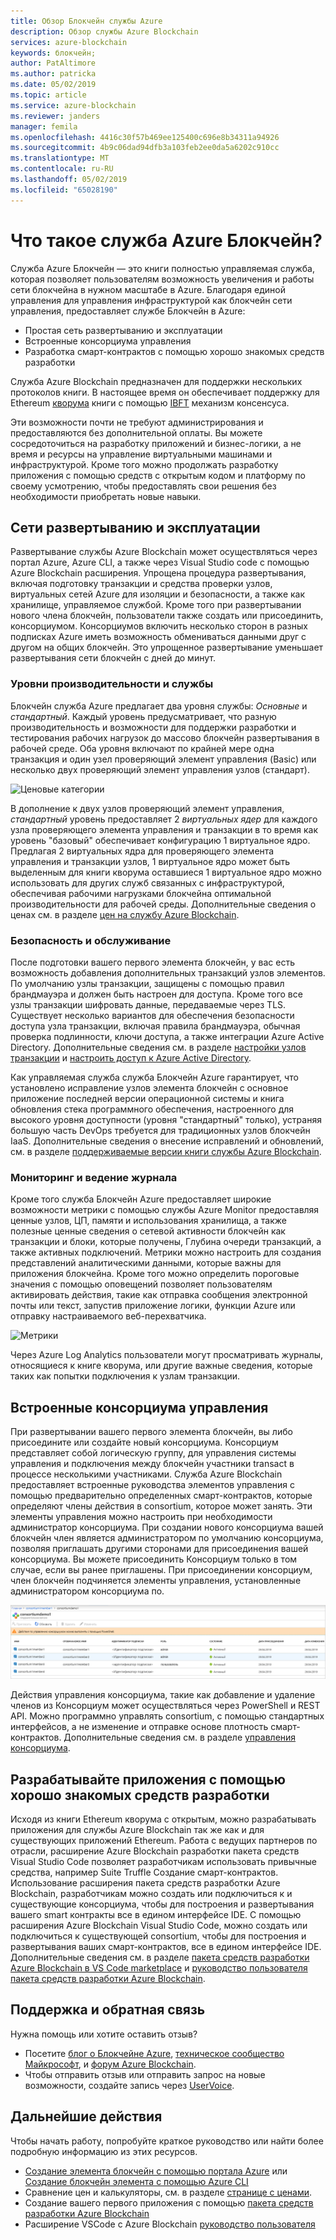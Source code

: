 ```yaml
---
title: Обзор Блокчейн службы Azure
description: Обзор службы Azure Blockchain
services: azure-blockchain
keywords: блокчейн;
author: PatAltimore
ms.author: patricka
ms.date: 05/02/2019
ms.topic: article
ms.service: azure-blockchain
ms.reviewer: janders
manager: femila
ms.openlocfilehash: 4416c30f57b469ee125400c696e8b34311a94926
ms.sourcegitcommit: 4b9c06dad94dfb3a103feb2ee0da5a6202c910cc
ms.translationtype: MT
ms.contentlocale: ru-RU
ms.lasthandoff: 05/02/2019
ms.locfileid: "65028190"
---
```

# <a name="what-is-azure-blockchain-service"></a>Что такое служба Azure Блокчейн?

Служба Azure Блокчейн — это книги полностью управляемая служба, которая позволяет пользователям возможность увеличения и работы сети блокчейна в нужном масштабе в Azure. Благодаря единой управления для управления инфраструктурой как блокчейн сети управления, предоставляет службе Блокчейн в Azure:

* Простая сеть развертыванию и эксплуатации
* Встроенные консорциума управления
* Разработка смарт-контрактов с помощью хорошо знакомых средств разработки

Служба Azure Blockchain предназначен для поддержки нескольких протоколов книги. В настоящее время он обеспечивает поддержку для Ethereum [кворума](https://www.jpmorgan.com/Quorum) книги с помощью [IBFT](https://github.com/jpmorganchase/quorum/wiki/Quorum-Consensus) механизм консенсуса.

Эти возможности почти не требуют администрирования и предоставляются без дополнительной оплаты. Вы можете сосредоточиться на разработку приложений и бизнес-логики, а не время и ресурсы на управление виртуальными машинами и инфраструктурой. Кроме того можно продолжать разработку приложения с помощью средств с открытым кодом и платформу по своему усмотрению, чтобы предоставлять свои решения без необходимости приобретать новые навыки.

## <a name="network-deployment-and-operations"></a>Сети развертыванию и эксплуатации

Развертывание службы Azure Blockchain может осуществляться через портал Azure, Azure CLI, а также через Visual Studio code с помощью Azure Blockchain расширения.  Упрощена процедура развертывания, включая подготовку транзакции и средства проверки узлов, виртуальных сетей Azure для изоляции и безопасности, а также как хранилище, управляемое службой.  Кроме того при развертывании нового члена блокчейн, пользователи также создать или присоединить, консорциумом.  Консорциумов включить несколько сторон в разных подписках Azure иметь возможность обмениваться данными друг с другом на общих блокчейн.  Это упрощенное развертывание уменьшает развертывания сети блокчейн с дней до минут.

### <a name="performance-and-service-tiers"></a>Уровни производительности и службы

Блокчейн служба Azure предлагает два уровня службы: *Основные* и *стандартный*. Каждый уровень предусматривает, что разную производительность и возможности для поддержки разработки и тестирования рабочих нагрузок до массово блокчейн развертывания в рабочей среде. Оба уровня включают по крайней мере одна транзакция и один узел проверяющий элемент управления (Basic) или несколько двух проверяющий элемент управления узлов (стандарт).

![Ценовые категории](./media/overview/pricing-tiers.png)

В дополнение к двух узлов проверяющий элемент управления, *стандартный* уровень предоставляет 2 *виртуальных ядер* для каждого узла проверяющего элемента управления и транзакции в то время как уровень "базовый" обеспечивает конфигурацию 1 виртуальное ядро.  Предлагая 2 виртуальных ядра для проверяющего элемента управления и транзакции узлов, 1 виртуальное ядро может быть выделенным для книги кворума оставшиеся 1 виртуальное ядро можно использовать для других служб связанных с инфраструктурой, обеспечивая рабочими нагрузками блокчейна оптимальной производительности для рабочей среды. Дополнительные сведения о ценах см. в разделе [цен на службу Azure Blockchain](https://azure.microsoft.com/pricing/details/blockchain-service).

### <a name="security-and-maintenance"></a>Безопасность и обслуживание

После подготовки вашего первого элемента блокчейн, у вас есть возможность добавления дополнительных транзакций узлов элементов.  По умолчанию узлы транзакции, защищены с помощью правил брандмауэра и должен быть настроен для доступа.  Кроме того все узлы транзакции шифровать данные, передаваемые через TLS.  Существует несколько вариантов для обеспечения безопасности доступа узла транзакции, включая правила брандмауэра, обычная проверка подлинности, ключи доступа, а также интеграции Azure Active Directory. Дополнительные сведения см. в разделе [настройки узлов транзакции](configure-transaction-nodes.md) и [настроить доступ к Azure Active Directory](configure-aad.md).

Как управляемая служба служба Блокчейн Azure гарантирует, что установлено исправление узлов элемента блокчейн с основное приложение последней версии операционной системы и книга обновления стека программного обеспечения, настроенного для высокого уровня доступности (уровня "стандартный" только), устраняя большую часть DevOps требуется для традиционных узлов блокчейн IaaS.  Дополнительные сведения о внесение исправлений и обновлений, см. в разделе [поддерживаемые версии книги службы Azure Blockchain](ledger-versions.md).

### <a name="monitoring-and-logging"></a>Мониторинг и ведение журнала

Кроме того служба Блокчейн Azure предоставляет широкие возможности метрики с помощью службы Azure Monitor предоставляя ценные узлов, ЦП, памяти и использования хранилища, а также полезные ценные сведения о сетевой активности блокчейн как транзакции и блоки, которые получены, Глубина очереди транзакций, а также активных подключений.  Метрики можно настроить для создания представлений аналитическими данными, которые важны для приложения блокчейна.  Кроме того можно определить пороговые значения с помощью оповещений позволяет пользователям активировать действия, такие как отправка сообщения электронной почты или текст, запустив приложение логики, функции Azure или отправку настраиваемого веб-перехватчика.

![Метрики](./media/overview/metrics.png)

Через Azure Log Analytics пользователи могут просматривать журналы, относящиеся к книге кворума, или другие важные сведения, которые таких как попытки подключения к узлам транзакции.

## <a name="built-in-consortium-management"></a>Встроенные консорциума управления

При развертывании вашего первого элемента блокчейн, вы либо присоедините или создайте новый консорциума.  Консорциум представляет собой логическую группу, для управления системы управления и подключения между блокчейн участники transact в процессе несколькими участниками.  Служба Azure Blockchain предоставляет встроенные руководства элементов управления с помощью предварительно определенных смарт-контрактов, которые определяют члены действия в consortium, которое может занять.  Эти элементы управления можно настроить при необходимости администратор консорциума. При создании нового консорциума вашей блокчейн член является администратором по умолчанию консорциума, позволяя приглашать другими сторонами для присоединения вашей консорциума.  Вы можете присоединить Консорциум только в том случае, если вы ранее приглашены.  При присоединении консорциум, член блокчейн подчиняется элементы управления, установленные администратором консорциума по.

![Консорциум управления](./media/overview/consortium.png)

Действия управления консорциума, такие как добавление и удаление членов из Консорциум может осуществляться через PowerShell и REST API. Можно программно управлять consortium, с помощью стандартных интерфейсов, а не изменение и отправке основе плотность смарт-контрактов. Дополнительные сведения см. в разделе [управления консорциума](consortium.md).

## <a name="develop-using-familiar-development-tools"></a>Разрабатывайте приложения с помощью хорошо знакомых средств разработки

Исходя из книги Ethereum кворума с открытым, можно разрабатывать приложения для службы Azure Blockchain так же как и для существующих приложений Ethereum. Работа с ведущих партнеров по отрасли, расширение Azure Blockchain разработки пакета средств Visual Studio Code позволяет разработчикам использовать привычные средства, например Suite Truffle Создание смарт-контрактов. Использование расширения пакета средств разработки Azure Blockchain, разработчикам можно создать или подключиться к и существующие консорциума, чтобы для построения и развертывания вашего smart контракты все в едином интерфейсе IDE. С помощью расширения Azure Blockchain Visual Studio Code, можно создать или подключиться к существующей consortium, чтобы для построения и развертывания ваших смарт-контрактов, все в едином интерфейсе IDE. Дополнительные сведения см. в разделе [пакета средств разработки Azure Blockchain в VS Code marketplace](http://aka.ms/vscodebcextension) и [руководство пользователя пакета средств разработки Azure Blockchain](http://aka.ms/vscodebcextensionwiki ).

## <a name="support-and-feedback"></a>Поддержка и обратная связь

Нужна помощь или хотите оставить отзыв?

* Посетите [блог о Блокчейне Azure](https://azure.microsoft.com/blog/topics/blockchain/), [техническое сообщество Майкрософт](https://techcommunity.microsoft.com/t5/Blockchain/bd-p/AzureBlockchain), и [форум Azure Blockchain](https://social.msdn.microsoft.com/Forums/home?forum=azureblockchain).
* Чтобы отправить отзыв или отправить запрос на новые возможности, создайте запись через [UserVoice](https://feedback.azure.com/forums/921130-azure-blockchain-service).

## <a name="next-steps"></a>Дальнейшие действия

Чтобы начать работу, попробуйте краткое руководство или найти более подробную информацию из этих ресурсов.
* [Создание элемента блокчейн с помощью портала Azure](create-member.md) или [Создание блокчейн элемента с помощью Azure CLI]()
* Сравнение цен и калькуляторы, см. в разделе [странице с ценами](https://azure.microsoft.com/pricing/details/blockchain-service).
* Создание вашего первого приложения с помощью [пакета средств разработки Azure Blockchain](https://github.com/Azure-Samples/blockchain-devkit)
* Расширение VSCode с Azure Blockchain [руководство пользователя](https://github.com/Microsoft/vscode-azure-blockchain-ethereum/wiki)
